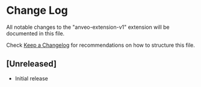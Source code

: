 # Change Log

All notable changes to the "anveo-extension-v1" extension will be documented in this file.

Check [Keep a Changelog](http://keepachangelog.com/) for recommendations on how to structure this file.

## [Unreleased]

- Initial release